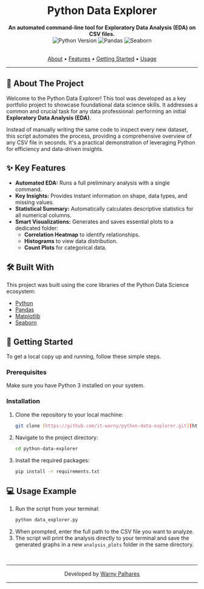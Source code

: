 <div align="center">
<h1 align="center">Python Data Explorer</h1>
<strong>An automated command-line tool for Exploratory Data Analysis (EDA) on CSV files.</strong>
</div>

<div align="center">
  <img src="https://img.shields.io/badge/Python-3.9+-blue?style=for-the-badge&logo=python" alt="Python Version">
  <img src="https://img.shields.io/badge/Pandas-Library-green?style=for-the-badge&logo=pandas" alt="Pandas">
  <img src="https://img.shields.io/badge/Seaborn-Library-orange?style=for-the-badge&logo=seaborn" alt="Seaborn">
</div>

<br>

<p align="center">
  <a href="#-about-the-project">About</a> •
  <a href="#-key-features">Features</a> •
  <a href="#-getting-started">Getting Started</a> •
  <a href="#-usage-example">Usage</a>
</p>

---

## 🚀 About The Project

Welcome to the Python Data Explorer! This tool was developed as a key portfolio project to showcase foundational data science skills. It addresses a common and crucial task for any data professional: performing an initial **Exploratory Data Analysis (EDA)**.

Instead of manually writing the same code to inspect every new dataset, this script automates the process, providing a comprehensive overview of any CSV file in seconds. It's a practical demonstration of leveraging Python for efficiency and data-driven insights.



## ✨ Key Features

-   **Automated EDA:** Runs a full preliminary analysis with a single command.
-   **Key Insights:** Provides instant information on shape, data types, and missing values.
-   **Statistical Summary:** Automatically calculates descriptive statistics for all numerical columns.
-   **Smart Visualizations:** Generates and saves essential plots to a dedicated folder:
    -   **Correlation Heatmap** to identify relationships.
    -   **Histograms** to view data distribution.
    -   **Count Plots** for categorical data.

## 🛠️ Built With

This project was built using the core libraries of the Python Data Science ecosystem:

* [Python](https://www.python.org/)
* [Pandas](https://pandas.pydata.org/)
* [Matplotlib](https://matplotlib.org/)
* [Seaborn](https://seaborn.pydata.org/)

## 🏁 Getting Started

To get a local copy up and running, follow these simple steps.

### Prerequisites

Make sure you have Python 3 installed on your system.

### Installation

1.  Clone the repository to your local machine:
    ```bash
    git clone [https://github.com/it-warny/python-data-explorer.git](https://github.com/it-warny/python-data-explorer.git)
    ```
2.  Navigate to the project directory:
    ```bash
    cd python-data-explorer
    ```
3.  Install the required packages:
    ```bash
    pip install -r requirements.txt
    ```

## 💻 Usage Example

1.  Run the script from your terminal:
    ```bash
    python data_explorer.py
    ```
2.  When prompted, enter the full path to the CSV file you want to analyze.
3.  The script will print the analysis directly to your terminal and save the generated graphs in a new `analysis_plots` folder in the same directory.

<br>

---
<p align="center">
  Developed by <a href="https://www.linkedin.com/in/it-warny/">Warny Palhares</a>
</p>


---